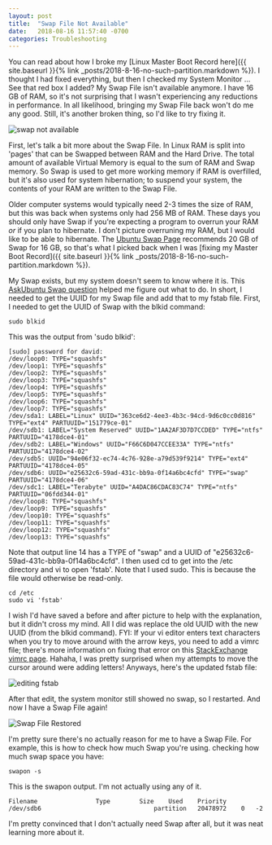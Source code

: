 ```yaml
---
layout: post
title:  "Swap File Not Available"
date:   2018-08-16 11:57:40 -0700
categories: Troubleshooting
---
```

You can read about how I broke my [Linux Master Boot Record here]({{ site.baseurl }}{% link _posts/2018-8-16-no-such-partition.markdown %}). I thought I had fixed everything, but then I checked my System Monitor ... See that red box I added? My Swap File isn't available anymore. I have 16 GB of RAM, so it's not surprising that I wasn't experiencing any reductions in performance. In all likelihood, bringing my Swap File back won't do me any good. Still, it's another broken thing, so I'd like to try fixing it.

![swap not available]({{"/assets/swap_not_available/swap_not_available.jpg"}})

First, let's talk a bit more about the Swap File. In Linux RAM is split into 'pages' that can be Swapped between RAM and the Hard Drive. The total amount of available Virtual Memory is equal to the sum of RAM and Swap memory. So Swap is used to get more working memory if RAM is overfilled, but it's also used for system hibernation; to suspend your system, the contents of your RAM are written to the Swap File.

Older computer systems would typically need 2-3 times the size of RAM, but this was back when systems only had 256 MB of RAM. These days you should only have Swap if you're expecting a program to overrun your RAM *or* if you plan to hibernate. I don't picture overruning my RAM, but I would like to be able to hibernate. The [Ubuntu Swap Page] recommends 20 GB of Swap for 16 GB, so that's what I picked back when I was [fixing my Master Boot Record]({{ site.baseurl }}{% link _posts/2018-8-16-no-such-partition.markdown %}).

My Swap exists, but my system doesn't seem to know where it is. This [AskUbuntu Swap question] helped me figure out what to do. In short, I needed to get the UUID for my Swap file and add that to my fstab file. First, I needed to get the UUID of Swap with the blkid command:

```console
sudo blkid
```

This was the output from 'sudo blkid':

```console
[sudo] password for david:
/dev/loop0: TYPE="squashfs"
/dev/loop1: TYPE="squashfs"
/dev/loop2: TYPE="squashfs"
/dev/loop3: TYPE="squashfs"
/dev/loop4: TYPE="squashfs"
/dev/loop5: TYPE="squashfs"
/dev/loop6: TYPE="squashfs"
/dev/loop7: TYPE="squashfs"
/dev/sda1: LABEL="Linux" UUID="363ce6d2-4ee3-4b3c-94cd-9d6c0cc0d816" TYPE="ext4" PARTUUID="151779ce-01"
/dev/sdb1: LABEL="System Reserved" UUID="1AA2AF3D7D7CCDED" TYPE="ntfs" PARTUUID="4178dce4-01"
/dev/sdb2: LABEL="Windows" UUID="F66C6D047CCEE33A" TYPE="ntfs" PARTUUID="4178dce4-02"
/dev/sdb5: UUID="94e06f32-ec74-4c76-928e-a79d539f9214" TYPE="ext4" PARTUUID="4178dce4-05"
/dev/sdb6: UUID="e25632c6-59ad-431c-bb9a-0f14a6bc4cfd" TYPE="swap" PARTUUID="4178dce4-06"
/dev/sdc1: LABEL="Terabyte" UUID="A4DAC86CDAC83C74" TYPE="ntfs" PARTUUID="06fdd344-01"
/dev/loop8: TYPE="squashfs"
/dev/loop9: TYPE="squashfs"
/dev/loop10: TYPE="squashfs"
/dev/loop11: TYPE="squashfs"
/dev/loop12: TYPE="squashfs"
/dev/loop13: TYPE="squashfs"
```

Note that output line 14 has a TYPE of "swap" and a UUID of "e25632c6-59ad-431c-bb9a-0f14a6bc4cfd". I then used cd to get into the /etc directory and vi to open 'fstab'. Note that I used sudo. This is because the file would otherwise be read-only.

```console
cd /etc
sudo vi 'fstab'
```

I wish I'd have saved a before and after picture to help with the explanation, but it didn't cross my mind. All I did was replace the old UUID with the new UUID (from the blkid command). FYI: If your vi editor enters text characters when you try to move around with the arrow keys, you need to add a vimrc file; there's more information on fixing that error on this [StackExchange vimrc page]. Hahaha, I was pretty surprised when my attempts to move the cursor around were adding letters! Anyways, here's the updated fstab file:

![editing fstab]({{"/assets/swap_not_available/adding_UUID_line.jpg"}})

After that edit, the system monitor still showed no swap, so I restarted. And now I have a Swap File again!

![Swap File Restored]({{"/assets/swap_not_available/swap_file_available.jpg"}})

I'm pretty sure there's no actually reason for me to have a Swap File. For example, this is how to check how much Swap you're using.
checking how much swap space you have:

```console
swapon -s
```

This is the swapon output. I'm not actually using any of it.

```console
Filename				Type		Size	Used	Priority
/dev/sdb6                              	partition	20478972	0	-2
```

 I'm pretty convinced that I don't actually need Swap after all, but it was neat learning more about it.

[Ubuntu Swap Page]:https://help.ubuntu.com/community/SwapFaq
[AskUbuntu Swap question]:https://askubuntu.com/questions/194775/swap-not-available-i-must-manually-swapon-after-every-reboot
[StackExchange vimrc page]:https://askubuntu.com/questions/353911/hitting-arrow-keys-adds-characters-in-vi-editor
